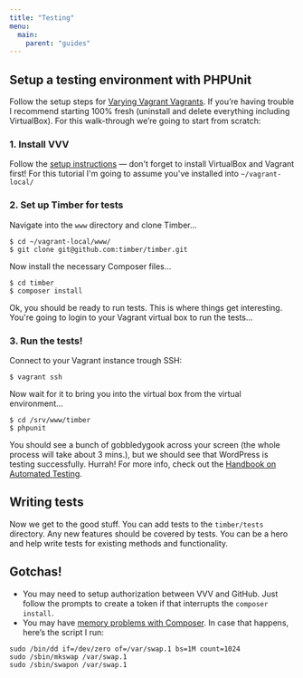 ```yaml
---
title: "Testing"
menu:
  main:
    parent: "guides"
---
```


## Setup a testing environment with PHPUnit

Follow the setup steps for [Varying Vagrant Vagrants](https://github.com/Varying-Vagrant-Vagrants/VVV). If you’re having trouble I recommend starting 100% fresh (uninstall and delete everything including VirtualBox). For this walk-through we’re going to start from scratch:

### 1. Install VVV

Follow the [setup instructions](https://varyingvagrantvagrants.org/docs/en-US/installation/) — don't forget to install VirtualBox and Vagrant first! For this tutorial I'm going to assume you've installed into `~/vagrant-local/`

### 2. Set up Timber for tests

Navigate into the `www` directory and clone Timber...

```
$ cd ~/vagrant-local/www/
$ git clone git@github.com:timber/timber.git
```

Now install the necessary Composer files...

```
$ cd timber
$ composer install
```

Ok, you should be ready to run tests. This is where things get interesting. You're going to login to your Vagrant virtual box to run the tests...

### 3. Run the tests!

Connect to your Vagrant instance trough SSH:

```
$ vagrant ssh
```

Now wait for it to bring you into the virtual box from the virtual environment...

```
$ cd /srv/www/timber
$ phpunit
```

You should see a bunch of gobbledygook across your screen (the whole process will take about 3 mins.), but we should see that WordPress is testing successfully. Hurrah! For more info, check out the [Handbook on Automated Testing](http://make.wordpress.org/core/handbook/automated-testing/).

## Writing tests

Now we get to the good stuff. You can add tests to the `timber/tests` directory. Any new features should be covered by tests. You can be a hero and help write tests for existing methods and functionality.

## Gotchas!

- You may need to setup authorization between VVV and GitHub. Just follow the prompts to create a token if that interrupts the `composer install`.
- You may have [memory problems with Composer](https://getcomposer.org/doc/articles/troubleshooting.md#proc-open-fork-failed-errors). In case that happens, here’s the script I run:

```
sudo /bin/dd if=/dev/zero of=/var/swap.1 bs=1M count=1024
sudo /sbin/mkswap /var/swap.1
sudo /sbin/swapon /var/swap.1
```
